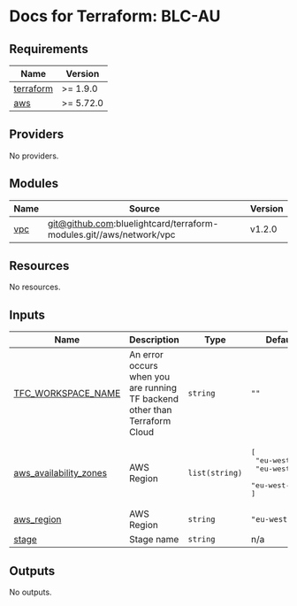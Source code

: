 # Docs for Terraform: BLC-AU


<!-- BEGIN_TF_DOCS -->
## Requirements

| Name | Version |
|------|---------|
| <a name="requirement_terraform"></a> [terraform](#requirement\_terraform) | >= 1.9.0 |
| <a name="requirement_aws"></a> [aws](#requirement\_aws) | >= 5.72.0 |

## Providers

No providers.

## Modules

| Name | Source | Version |
|------|--------|---------|
| <a name="module_vpc"></a> [vpc](#module\_vpc) | git@github.com:bluelightcard/terraform-modules.git//aws/network/vpc | v1.2.0 |

## Resources

No resources.

## Inputs

| Name | Description | Type | Default | Required |
|------|-------------|------|---------|:--------:|
| <a name="input_TFC_WORKSPACE_NAME"></a> [TFC\_WORKSPACE\_NAME](#input\_TFC\_WORKSPACE\_NAME) | An error occurs when you are running TF backend other than Terraform Cloud | `string` | `""` | no |
| <a name="input_aws_availability_zones"></a> [aws\_availability\_zones](#input\_aws\_availability\_zones) | AWS Region | `list(string)` | <pre>[<br/>  "eu-west-2a",<br/>  "eu-west-2b",<br/>  "eu-west-2c"<br/>]</pre> | no |
| <a name="input_aws_region"></a> [aws\_region](#input\_aws\_region) | AWS Region | `string` | `"eu-west-2"` | no |
| <a name="input_stage"></a> [stage](#input\_stage) | Stage name | `string` | n/a | yes |

## Outputs

No outputs.
<!-- END_TF_DOCS -->